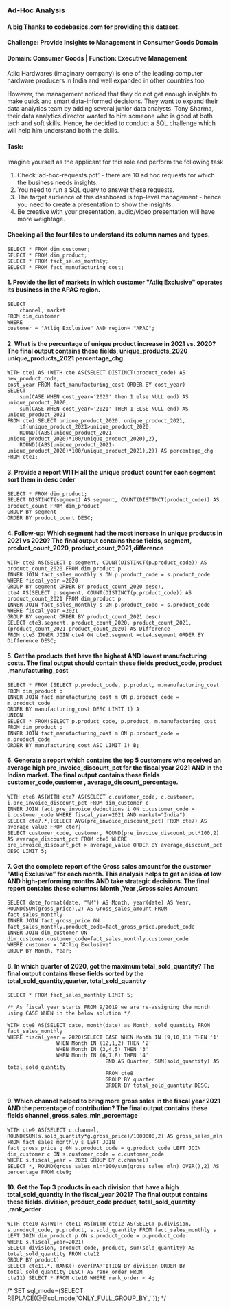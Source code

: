 ### Ad-Hoc Analysis

#### A big Thanks to codebasics.com for providing this dataset.

#### Challenge: Provide Insights to Management in Consumer Goods Domain

#### Domain:  Consumer Goods | Function: Executive Management

Atliq Hardwares (imaginary company) is one of the leading computer hardware producers in India and well expanded in other countries too.

However, the management noticed that they do not get enough insights to make quick and smart data-informed decisions. They want to expand their data analytics team by adding several junior data analysts. Tony Sharma, their data analytics director wanted to hire someone who is good at both tech and soft skills. Hence, he decided to conduct a SQL challenge which will help him understand both the skills.

#### Task:  

Imagine yourself as the applicant for this role and perform the following task

1.    Check ‘ad-hoc-requests.pdf’ - there are 10 ad hoc requests for which the business needs insights.
2.    You need to run a SQL query to answer these requests. 
3.    The target audience of this dashboard is top-level management - hence you need to create a presentation to show the insights.
4.    Be creative with your presentation, audio/video presentation will have more weightage.


#### Checking all the four files to understand its column names and types.
```
SELECT * FROM dim_customer;
SELECT * FROM dim_product;
SELECT * FROM fact_sales_monthly;
SELECT * FROM fact_manufacturing_cost;
```

#### 1. Provide the list of markets in which customer "Atliq Exclusive" operates its business in the APAC region.
```
SELECT 
	channel, market
FROM dim_customer
WHERE
customer = "Atliq Exclusive" AND region= "APAC";
```

#### 2. What is the percentage of unique product increase in 2021 vs. 2020? The final output contains these fields, unique_products_2020 unique_products_2021 percentage_chg
```
WITH cte1 AS (WITH cte AS(SELECT DISTINCT(product_code) AS new_product_code,
cost_year FROM fact_manufacturing_cost ORDER BY cost_year)
SELECT
	sum(CASE WHEN cost_year='2020' then 1 else NULL end) AS unique_product_2020,
	sum(CASE WHEN cost_year='2021' THEN 1 ELSE NULL end) AS unique_product_2021 
FROM cte) SELECT unique_product_2020, unique_product_2021,
	if(unique_product_2021>unique_product_2020,
	ROUND((ABS(unique_product_2021-unique_product_2020)*100/unique_product_2020),2),
	ROUND((ABS(unique_product_2021-unique_product_2020)*100/unique_product_2021),2)) AS percentage_chg
FROM cte1;
```

#### 3. Provide a report WITH all the unique product count for each segment sort them in desc order
```
SELECT * FROM dim_product;
SELECT DISTINCT(segment) AS segment, COUNT(DISTINCT(product_code)) AS product_count FROM dim_product
GROUP BY segment
ORDER BY product_count DESC;
```

#### 4. Follow-up: Which segment had the most increase in unique products in 2021 vs 2020? The final output contains these fields, segment, product_count_2020, product_count_2021,difference

```
WITH cte3 AS(SELECT p.segment, COUNT(DISTINCT(p.product_code)) AS product_count_2020 FROM dim_product p
INNER JOIN fact_sales_monthly s ON p.product_code = s.product_code WHERE fiscal_year =2020
GROUP BY segment ORDER BY product_count_2020 desc),
cte4 AS(SELECT p.segment, COUNT(DISTINCT(p.product_code)) AS product_count_2021 FROM dim_product p
INNER JOIN fact_sales_monthly s ON p.product_code = s.product_code WHERE fiscal_year =2021
GROUP BY segment ORDER BY product_count_2021 desc)
SELECT cte3.segment, product_count_2020, product_count_2021,(product_count_2021-product_count_2020) AS Difference
FROM cte3 INNER JOIN cte4 ON cte3.segment =cte4.segment ORDER BY Difference DESC;
```


#### 5. Get the products that have the highest AND lowest manufacturing costs. The final output should contain these fields product_code, product ,manufacturing_cost
```
SELECT * FROM (SELECT p.product_code, p.product, m.manufacturing_cost FROM dim_product p
INNER JOIN fact_manufacturing_cost m ON p.product_code = m.product_code
ORDER BY manufacturing_cost DESC LIMIT 1) A
UNION
SELECT * FROM(SELECT p.product_code, p.product, m.manufacturing_cost FROM dim_product p
INNER JOIN fact_manufacturing_cost m ON p.product_code = m.product_code
ORDER BY manufacturing_cost ASC LIMIT 1) B;
```

#### 6. Generate a report which contains the top 5 customers who received an average high pre_invoice_discount_pct for the fiscal year 2021 AND in the Indian market. The final output contains these fields customer_code,customer , average_discount_percentage.
```
WITH cte6 AS(WITH cte7 AS(SELECT c.customer_code, c.customer, i.pre_invoice_discount_pct FROM dim_customer c
INNER JOIN fact_pre_invoice_deductions i ON c.customer_code = i.customer_code WHERE fiscal_year=2021 AND market="India")
SELECT cte7.*,(SELECT AVG(pre_invoice_discount_pct) FROM cte7) AS average_value FROM cte7)
SELECT customer_code, customer, ROUND(pre_invoice_discount_pct*100,2) AS average_discount_pct FROM cte6 WHERE 
pre_invoice_discount_pct > average_value ORDER BY average_discount_pct DESC LIMIT 5;
```

#### 7. Get the complete report of the Gross sales amount for the customer “Atliq Exclusive” for each month. This analysis helps to get an idea of low AND high-performing months AND take strategic decisions. The final report contains these columns: Month ,Year ,Gross sales Amount
```
SELECT date_format(date, "%M") AS Month, year(date) AS Year, ROUND(SUM(gross_price),2) AS Gross_sales_amount FROM fact_sales_monthly
INNER JOIN fact_gross_price ON fact_sales_monthly.product_code=fact_gross_price.product_code
INNER JOIN dim_customer ON dim_customer.customer_code=fact_sales_monthly.customer_code
WHERE customer = "Atliq Exclusive"
GROUP BY Month, Year;
```

#### 8. In which quarter of 2020, got the maximum total_sold_quantity? The final output contains these fields sorted by the total_sold_quantity,quarter, total_sold_quantity
```
SELECT * FROM fact_sales_monthly LIMIT 5;

/* As fiscal year starts FROM 9/2019 we are re-assigning the month using CASE WHEN in the below solution */

WITH cte8 AS(SELECT date, month(date) as Month, sold_quantity FROM fact_sales_monthly
WHERE fiscal_year = 2020)SELECT CASE WHEN Month IN (9,10,11) THEN '1'
				WHEN Month IN (12,1,2) THEN '2'
				WHEN Month IN (3,4,5) THEN '3'
				WHEN Month IN (6,7,8) THEN '4'
                                END AS Quarter, SUM(sold_quantity) AS total_sold_quantity
                                FROM cte8
                                GROUP BY quarter
                                ORDER BY total_sold_quantity DESC;
```

 
#### 9. Which channel helped to bring more gross sales in the fiscal year 2021 AND the percentage of contribution? The final output contains these fields channel ,gross_sales_mln ,percentage
```
WITH cte9 AS(SELECT c.channel, ROUND(SUM(s.sold_quantity*g.gross_price)/1000000,2) AS gross_sales_mln
FROM fact_sales_monthly s LEFT JOIN
fact_gross_price g ON s.product_code = g.product_code LEFT JOIN
dim_customer c ON s.customer_code = c.customer_code
WHERE s.fiscal_year = 2021 GROUP BY c.channel)
SELECT *, ROUND(gross_sales_mln*100/sum(gross_sales_mln) OVER(),2) AS percentage FROM cte9;
```

#### 10. Get the Top 3 products in each division that have a high total_sold_quantity in the fiscal_year 2021? The final output contains these fields. division, product_code product, total_sold_quantity ,rank_order
```
WITH cte10 AS(WITH cte11 AS(WITH cte12 AS(SELECT p.division, s.product_code, p.product, s.sold_quantity FROM fact_sales_monthly s
LEFT JOIN dim_product p ON s.product_code = p.product_code
WHERE s.fiscal_year=2021)
SELECT division, product_code, product, sum(sold_quantity) AS total_sold_quantity FROM cte12
GROUP BY product) 
SELECT cte11.*, RANK() over(PARTITION BY division ORDER BY total_sold_quantity DESC) AS rank_order FROM
cte11) SELECT * FROM cte10 WHERE rank_order < 4;
```

/*
SET sql_mode=(SELECT REPLACE(@@sql_mode,'ONLY_FULL_GROUP_BY',''));
*/

